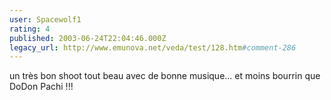 ```yaml
---
user: Spacewolf1
rating: 4
published: 2003-06-24T22:04:46.000Z
legacy_url: http://www.emunova.net/veda/test/128.htm#comment-286
---
```

un très bon shoot tout beau avec de bonne musique... et moins bourrin que DoDon Pachi !!!